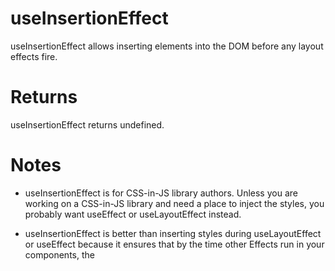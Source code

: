 # useInsertionEffect

useInsertionEffect allows inserting elements into the DOM before any layout effects fire.

# Returns

useInsertionEffect returns undefined.

# Notes

- useInsertionEffect is for CSS-in-JS library authors. Unless you are working on a CSS-in-JS library and need a place to inject the styles, you probably want useEffect or useLayoutEffect instead.

- useInsertionEffect is better than inserting styles during useLayoutEffect or useEffect because it ensures that by the time other Effects run in your components, the <style> tags have already been inserted.

- By the time useInsertionEffect runs, refs are not attached yet.

# Why do we need this hook?

- Injecting dynamic styles from CSS-in-JS libraries
